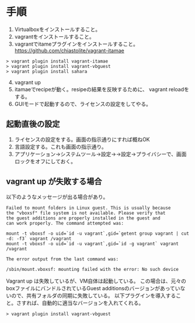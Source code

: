 # 手順

1. Virtualboxをインストールすること。
2. vagrantをインストールすること。
3. vagrantでitameプラグインをインストールすること。
https://github.com/chiastolite/vagrant-itamae
~~~
> vagrant plugin install vagrant-itamae
> vagrant plugin install vagrant-vbguest
> vagrant plugin install sahara
~~~
4. vagrant up
5. itamaeでrecipeが動く。resipeの結果を反映するために、
  vagrant reloadをする。
6. GUIモードで起動するので、ライセンスの設定をしてやる。

## 起動直後の設定

1. ライセンスの設定をする。画面の指示通りにすれば概ねOK
2. 言語設定する。これも画面の指示通り。
3. アプリケーション→システムツール→設定→→設定→プライバシーで、画面ロックをオフにしておく。

## vagrant up が失敗する場合

以下のようなメッセージが出る場合があり。
~~~
Failed to mount folders in Linux guest. This is usually because
the "vboxsf" file system is not available. Please verify that
the guest additions are properly installed in the guest and
can work properly. The command attempted was:

mount -t vboxsf -o uid=`id -u vagrant`,gid=`getent group vagrant | cut -d: -f3` vagrant /vagrant
mount -t vboxsf -o uid=`id -u vagrant`,gid=`id -g vagrant` vagrant /vagrant

The error output from the last command was:

/sbin/mount.vboxsf: mounting failed with the error: No such device
~~~

Vagrant up は失敗しているが、VM自体は起動している。
この場合は、元々のboxファイルにバンドルされているGuest additionsのバージョンがあっていないので、共有フォルダの同期に失敗している。
以下プラグインを導入すること。さすれば、自動的に適当なバージョンを入れてくれる。

~~~
> vagrant plugin install vagrant-vbguest
~~~
